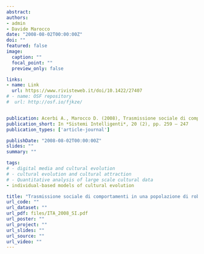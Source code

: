 ```yaml
---
abstract: 
authors:
- admin
- Davide Marocco
date: "2008-08-02T00:00:00Z"
doi: ""
featured: false
image:
  caption: ""
  focal_point: ""
  preview_only: false

links:
- name: Link
  url: https://www.rivisteweb.it/doi/10.1422/27407
# - name: OSF repository
#  url: http://osf.io/fjkze/


publication: Acerbi A., Marocco D. (2008), Trasmissione sociale di comportamenti in una popolazione di robot autonomi, *Sistemi Intelligenti*, 20 (2), pp. 259 – 247
publication_short: In *Sistemi Intelligenti*, 20 (2), pp. 259 – 247
publication_types: ['article-journal']

publishDate: "2008-08-02T00:00:00Z"
slides: ""
summary: ""

tags:
# - digital media and cultural evolution
# - cultural evolution and cultural attraction 
# - Quantitative analysis of large scale cultural data
- individual-based models of cultural evolution

title: "Trasmissione sociale di comportamenti in una popolazione di robot autonomi"
url_code: ""
url_dataset: ""
url_pdf: files/ITA_2008_SI.pdf
url_poster: ""
url_project: ""
url_slides: ""
url_source: ""
url_video: ""
---
```

